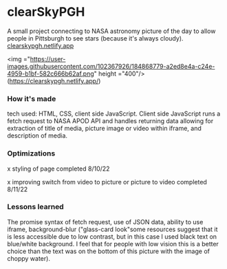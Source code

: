 # clearSkyPGH


A small project connecting to NASA astronomy picture of the day to allow people in Pittsburgh to see stars (because it's always cloudy).
[clearskypgh.netlify.app](https://clearskypgh.netlify.app/)

<img ="https://user-images.githubusercontent.com/102367926/184868779-a2ed8e4a-c24e-4959-b1bf-582c666b62af.png" height ="400"/>(https://clearskypgh.netlify.app/)


### How it's made

tech used: HTML, CSS, client side JavaScript. Client side JavaScript runs a fetch request to NASA APOD API and handles returning data allowing for extraction of title of media, picture image or video within iframe, and description of media. 

### Optimizations
x styling of page completed 8/10/22

x improving switch from video to picture or picture to video  completed 8/11/22

### Lessons learned

The promise syntax of fetch request, use of JSON data, ability to use iframe, background-blur ("glass-card look"some resources suggest that it is less accessible due to low contrast, but in this case I used black text on blue/white background. I feel that for people with low vision this is a better choice than the text was on the bottom of this picture with the image of choppy water).
